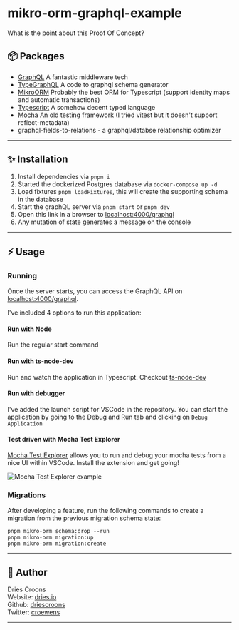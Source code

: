 # mikro-orm-graphql-example

What is the point about this Proof Of Concept?

## 📦 Packages

- [GraphQL](https://graphql.org/) A fantastic middleware tech
- [TypeGraphQL](https://typegraphql.com/) A code to graphql schema generator
- [MikroORM](https://mikro-orm.io/) Probably the best ORM for Typescript (support identity maps and automatic transactions)
- [Typescript](https://www.typescriptlang.org/) A somehow decent typed language
- [Mocha](https://mochajs.org/) An old testing framework (I tried vitest but it doesn't support reflect-metadata)
- graphql-fields-to-relations - a graphql/databse relationship optimizer

---

## ✨ Installation

1. Install dependencies via `pnpm i`
2. Started the dockerized Postgres database via `docker-compose up -d`
3. Load fixtures `pnpm loadFixtures`, this will create the supporting schema in the database
4. Start the graphQL server via `pnpm start` or `pnpm dev`
5. Open this link in a browser to [localhost:4000/graphql](http://localhost:4000/graphql)
6. Any mutation of state generates a message on the console

---

## ⚡️ Usage

### Running

Once the server starts, you can access the GraphQL API on [localhost:4000/graphql](http://localhost:4000/graphql).

I've included 4 options to run this application:

#### Run with Node

Run the regular start command

#### Run with ts-node-dev

Run and watch the application in Typescript. Checkout [ts-node-dev](https://www.npmjs.com/package/ts-node-dev)

#### Run with debugger

I've added the launch script for VSCode in the repository. You can start the application by going to the Debug and Run tab and clicking on `Debug Application`

#### Test driven with Mocha Test Explorer

[Mocha Test Explorer](https://marketplace.visualstudio.com/items?itemName=hbenl.vscode-mocha-test-adapter) allows you to run and debug your mocha tests from a nice UI within VSCode. Install the extension and get going!

![Mocha Test Explorer example](https://i.imgur.com/5WTSij5.gif)

### Migrations

After developing a feature, run the following commands to create a migration from the previous migration schema state:

```
pnpm mikro-orm schema:drop --run
pnpm mikro-orm migration:up
pnpm mikro-orm migration:create
```

---

## 👤 Author

Dries Croons  
Website: [dries.io](http://dries.io)  
Github: [driescroons](http://github.com/driescroons)  
Twitter: [croewens](http://twitter.com/croewens)

---
